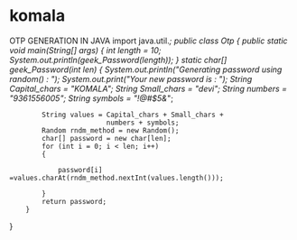 # komala
OTP GENERATION IN JAVA
import java.util.*;
public class Otp {
	    public static void main(String[] args)
	    {
	       	        int length = 10;
	        System.out.println(geek_Password(length));
	    }
	  	    static char[] geek_Password(int len)
	    {
	        System.out.println("Generating password using random() : ");
	        System.out.print("Your new password is : ");
	  	        String Capital_chars = "KOMALA";
	        String Small_chars = "devi";
	        String numbers = "9361556005";
	                String symbols = "!@#$5&*";
	  
	  
	        String values = Capital_chars + Small_chars +
	                        numbers + symbols;
	        Random rndm_method = new Random();
	        char[] password = new char[len];	  
	        for (int i = 0; i < len; i++)
	        {
	            
	            password[i] =values.charAt(rndm_method.nextInt(values.length()));
	  
	        }
	        return password;
	    }
	
}
